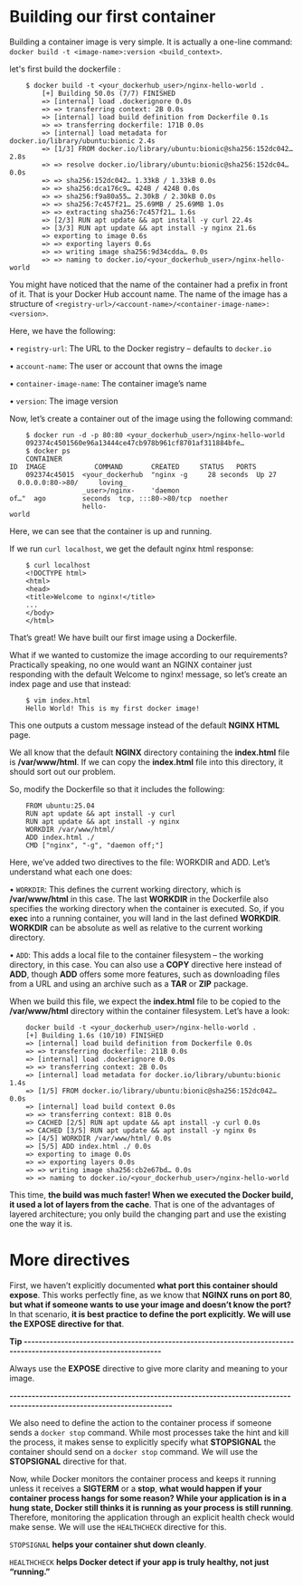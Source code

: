 # Building our first container

Building a container image is very simple. It is actually a one-line command: `docker build -t <image-name>:version <build_context>`.

let's first build the dockerfile :
```shell
    $ docker build -t <your_dockerhub_user>/nginx-hello-world .
        [+] Building 50.0s (7/7) FINISHED
        => [internal] load .dockerignore 0.0s
        => => transferring context: 2B 0.0s
        => [internal] load build definition from Dockerfile 0.1s
        => => transferring dockerfile: 171B 0.0s
        => [internal] load metadata for docker.io/library/ubuntu:bionic 2.4s
        => [1/3] FROM docker.io/library/ubuntu:bionic@sha256:152dc042… 2.8s
        => => resolve docker.io/library/ubuntu:bionic@sha256:152dc04… 0.0s
        => => sha256:152dc042… 1.33kB / 1.33kB 0.0s
        => => sha256:dca176c9… 424B / 424B 0.0s
        => => sha256:f9a80a55… 2.30kB / 2.30kB 0.0s
        => => sha256:7c457f21… 25.69MB / 25.69MB 1.0s
        => => extracting sha256:7c457f21… 1.6s
        => [2/3] RUN apt update && apt install -y curl 22.4s
        => [3/3] RUN apt update && apt install -y nginx 21.6s
        => exporting to image 0.6s
        => => exporting layers 0.6s
        => => writing image sha256:9d34cdda… 0.0s
        => => naming to docker.io/<your_dockerhub_user>/nginx-hello-world
```
You might have noticed that the name of the container had a prefix in front of it. That is your Docker Hub account name. The name of the image has a structure of `<registry-url>/<account-name>/<container-image-name>:<version>`.

Here, we have the following:

• `registry-url`: The URL to the Docker registry – defaults to `docker.io`

• `account-name`: The user or account that owns the image

• `container-image-name`: The container image’s name

• `version`: The image version

Now, let’s create a container out of the image using the following command:

```shell
    $ docker run -d -p 80:80 <your_dockerhub_user>/nginx-hello-world
    092374c4501560e96a13444ce47cb978b961cf8701af311884bfe…
    $ docker ps
    CONTAINER ID  IMAGE            COMMAND       CREATED     STATUS   PORTS               NAMES
    092374c45015  <your_dockerhub  "nginx -g     28 seconds  Up 27   0.0.0.0:80->80/     loving_
                  _user>/nginx-    'daemon of…"  ago         seconds  tcp, :::80->80/tcp  noether
                  hello-world                                                                    
```

Here, we can see that the container is up and running.

If we run `curl localhost`, we get the default nginx html response:

```shell
    $ curl localhost
    <!DOCTYPE html>
    <html>
    <head>
    <title>Welcome to nginx!</title>
    ...
    </body>
    </html>
```
That’s great! We have built our first image using a Dockerfile.

What if we wanted to customize the image according to our requirements? Practically speaking, no one would want an NGINX container just responding with the default Welcome to nginx! message, so let’s create an index page and use that instead:

```shell
    $ vim index.html
    Hello World! This is my first docker image!
```
This one outputs a custom message instead of the default **NGINX HTML** page.

We all know that the default **NGINX** directory containing the **index.html** file is **/var/www/html**. If we can copy the **index.html** file into this directory, it should sort out our problem.

So, modify the Dockerfile so that it includes the following:
```shell
    FROM ubuntu:25.04
    RUN apt update && apt install -y curl
    RUN apt update && apt install -y nginx
    WORKDIR /var/www/html/
    ADD index.html ./
    CMD ["nginx", "-g", "daemon off;"]
```

Here, we’ve added two directives to the file: WORKDIR and ADD. Let’s understand what each one does:

• `WORKDIR`: This defines the current working directory, which is **/var/www/html** in this case. The last **WORKDIR** in the Dockerfile also specifies the working directory when the container is executed. So, if you **exec** into a running container, you will land in the last defined **WORKDIR**. **WORKDIR** can be absolute as well as relative to the current working directory.

• `ADD`: This adds a local file to the container filesystem – the working directory, in this case. You can also use a **COPY** directive here instead of **ADD**, though **ADD** offers some more features, such as downloading files from a URL and using an archive such as a **TAR** or **ZIP** package.

When we build this file, we expect the **index.html** file to be copied to the **/var/www/html** directory within the container filesystem. Let’s have a look:

```shell
    docker build -t <your_dockerhub_user>/nginx-hello-world .
    [+] Building 1.6s (10/10) FINISHED
    => [internal] load build definition from Dockerfile 0.0s
    => => transferring dockerfile: 211B 0.0s
    => [internal] load .dockerignore 0.0s
    => => transferring context: 2B 0.0s
    => [internal] load metadata for docker.io/library/ubuntu:bionic 1.4s
    => [1/5] FROM docker.io/library/ubuntu:bionic@sha256:152dc042… 0.0s
    => [internal] load build context 0.0s
    => => transferring context: 81B 0.0s
    => CACHED [2/5] RUN apt update && apt install -y curl 0.0s
    => CACHED [3/5] RUN apt update && apt install -y nginx 0s
    => [4/5] WORKDIR /var/www/html/ 0.0s
    => [5/5] ADD index.html ./ 0.0s
    => exporting to image 0.0s
    => => exporting layers 0.0s
    => => writing image sha256:cb2e67bd… 0.0s
    => => naming to docker.io/<your_dockerhub_user>/nginx-hello-world
```

This time, **the build was much faster! When we executed the Docker build, it used a lot of layers from the cache**. That is one of the advantages of layered architecture; you only build the changing part and use the existing one the way it is.

# More directives

First, we haven’t explicitly documented **what port this container should expose**. This works perfectly fine, as we know that **NGINX runs on port 80**, **but what if someone wants to use your image and doesn’t know the port?** In that scenario, **it is best practice to define the port explicitly. We will use the EXPOSE directive for that**.

**Tip ------------------------------------------------------------------------------------------------------------------**

Always use the **EXPOSE** directive to give more clarity and meaning to your image.

**------------------------------------------------------------------------------------------------------------------------**

We also need to define the action to the container process if someone sends a `docker stop` command. While most processes take the hint and kill the process, it makes sense to explicitly specify what **STOPSIGNAL** the container should send on a `docker stop` command. We will use the **STOPSIGNAL** directive for that.

Now, while Docker monitors the container process and keeps it running unless it receives a **SIGTERM** or a **stop**, **what would happen if your container process hangs for some reason? While your application is in a hung state, Docker still thinks it is running as your process is still running**. Therefore, monitoring the application through an explicit health check would make sense. We will use the `HEALTHCHECK` directive for this.

`STOPSIGNAL` **helps your container shut down cleanly**.

`HEALTHCHECK` **helps Docker detect if your app is truly healthy, not just “running.”**
